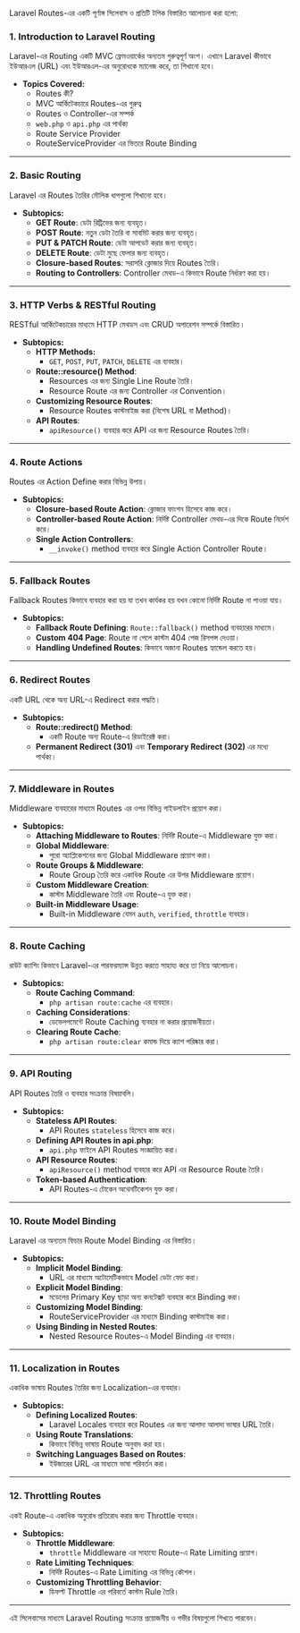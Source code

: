 Laravel Routes-এর একটি পূর্ণাঙ্গ সিলেবাস ও প্রতিটি টপিক বিস্তারিত আলোচনা করা হলো:

### **1. Introduction to Laravel Routing**

Laravel-এর Routing একটি MVC ফ্রেমওয়ার্কের অন্যতম গুরুত্বপূর্ণ অংশ। এখানে Laravel কীভাবে ইউআরএল (URL) এবং ইউআরএল-এর অনুরোধকে ম্যানেজ করে, তা শিখানো হবে।

- **Topics Covered:**
  - Routes কী?
  - MVC আর্কিটেকচারে Routes-এর গুরুত্ব
  - Routes ও Controller-এর সম্পর্ক
  - `web.php` ও `api.php` এর পার্থক্য
  - Route Service Provider
  - RouteServiceProvider এর ভিতরে Route Binding

---

### **2. Basic Routing**

Laravel এর Routes তৈরির মৌলিক ধাপগুলো শিখানো হবে।

- **Subtopics:**
  - **GET Route**: ডেটা রিট্রিভের জন্য ব্যবহৃত।
  - **POST Route**: নতুন ডেটা তৈরি বা সাবমিট করার জন্য ব্যবহৃত।
  - **PUT & PATCH Route**: ডেটা আপডেট করার জন্য ব্যবহৃত।
  - **DELETE Route**: ডেটা মুছে ফেলার জন্য ব্যবহৃত।
  - **Closure-based Routes**: সরাসরি ক্লোজার দিয়ে Routes তৈরি।
  - **Routing to Controllers**: Controller মেথড-এ কিভাবে Route নির্ধারণ করা হয়।

---

### **3. HTTP Verbs & RESTful Routing**

RESTful আর্কিটেকচারের মাধ্যমে HTTP মেথডস এবং CRUD অপারেশন সম্পর্কে বিস্তারিত।

- **Subtopics:**
  - **HTTP Methods:**
    - `GET`, `POST`, `PUT`, `PATCH`, `DELETE` এর ব্যবহার।
  - **Route::resource() Method**:
    - Resources এর জন্য Single Line Route তৈরি।
    - Resource Route এর জন্য Controller এর Convention।
  - **Customizing Resource Routes**:
    - Resource Routes কাস্টমাইজ করা (বিশেষ URL বা Method)।
  - **API Routes**:
    - `apiResource()` ব্যবহার করে API এর জন্য Resource Routes তৈরি।

---

### **4. Route Actions**

Routes এর Action Define করার বিভিন্ন উপায়।

- **Subtopics:**
  - **Closure-based Route Action**: ক্লোজার ফাংশন হিসেবে কাজ করে।
  - **Controller-based Route Action**: নির্দিষ্ট Controller মেথড-এর দিকে Route নির্দেশ করে।
  - **Single Action Controllers**:
    - `__invoke()` method ব্যবহার করে Single Action Controller Route।

---

### **5. Fallback Routes**

Fallback Routes কিভাবে ব্যবহার করা হয় যা তখন কার্যকর হয় যখন কোনো নির্দিষ্ট Route না পাওয়া যায়।

- **Subtopics:**
  - **Fallback Route Defining**: `Route::fallback()` method ব্যবহারের মাধ্যমে।
  - **Custom 404 Page**: Route না পেলে কাস্টম 404 পেজ রিসপন্স দেওয়া।
  - **Handling Undefined Routes**: কিভাবে অজানা Routes হ্যান্ডেল করতে হয়।

---

### **6. Redirect Routes**

একটি URL থেকে অন্য URL-এ Redirect করার পদ্ধতি।

- **Subtopics:**
  - **Route::redirect() Method**:
    - একটি Route অন্য Route-এ রিডাইরেক্ট করা।
  - **Permanent Redirect (301)** এবং **Temporary Redirect (302)** এর মধ্যে পার্থক্য।

---

### **7. Middleware in Routes**

Middleware ব্যবহারের মাধ্যমে Routes এর ওপর বিভিন্ন গাইডলাইন প্রয়োগ করা।

- **Subtopics:**
  - **Attaching Middleware to Routes**: নির্দিষ্ট Route-এ Middleware যুক্ত করা।
  - **Global Middleware**:
    - পুরো অ্যাপ্লিকেশনের জন্য Global Middleware প্রয়োগ করা।
  - **Route Groups & Middleware**:
    - Route Group তৈরি করে একাধিক Route এর উপর Middleware প্রয়োগ।
  - **Custom Middleware Creation**:
    - কাস্টম Middleware তৈরি এবং Route-এ যুক্ত করা।
  - **Built-in Middleware Usage**:
    - Built-in Middleware যেমন `auth`, `verified`, `throttle` ব্যবহার।

---

### **8. Route Caching**

রাউট ক্যাশিং কিভাবে Laravel-এর পারফরম্যান্স উন্নত করতে সাহায্য করে তা নিয়ে আলোচনা।

- **Subtopics:**
  - **Route Caching Command**:
    - `php artisan route:cache` এর ব্যবহার।
  - **Caching Considerations**:
    - ডেভেলপমেন্টে Route Caching ব্যবহার না করার প্রয়োজনীয়তা।
  - **Clearing Route Cache**:
    - `php artisan route:clear` কমান্ড দিয়ে ক্যাশ পরিষ্কার করা।

---

### **9. API Routing**

API Routes তৈরি ও ব্যবহার সংক্রান্ত বিষয়াবলি।

- **Subtopics:**
  - **Stateless API Routes**:
    - API Routes `stateless` হিসেবে কাজ করে।
  - **Defining API Routes in api.php**:
    - `api.php` ফাইলে API Routes সংজ্ঞায়িত করা।
  - **API Resource Routes**:
    - `apiResource()` method ব্যবহার করে API এর Resource Route তৈরি।
  - **Token-based Authentication**:
    - API Routes-এ টোকেন অথেনটিকেশন যুক্ত করা।

---

### **10. Route Model Binding**

Laravel এর অন্যতম ফিচার Route Model Binding এর বিস্তারিত।

- **Subtopics:**
  - **Implicit Model Binding**:
    - URL এর মাধ্যমে অটোমেটিকভাবে Model ডেটা ফেচ করা।
  - **Explicit Model Binding**:
    - মডেলের Primary Key ছাড়া অন্য কনটেক্সট ব্যবহার করে Binding করা।
  - **Customizing Model Binding**:
    - RouteServiceProvider এর মাধ্যমে Binding কাস্টমাইজ করা।
  - **Using Binding in Nested Routes**:
    - Nested Resource Routes-এ Model Binding এর ব্যবহার।

---

### **11. Localization in Routes**

একাধিক ভাষায় Routes তৈরির জন্য Localization-এর ব্যবহার।

- **Subtopics:**
  - **Defining Localized Routes**:
    - Laravel Locales ব্যবহার করে Routes এর জন্য আলাদা আলাদা ভাষার URL তৈরি।
  - **Using Route Translations**:
    - কিভাবে বিভিন্ন ভাষায় Route অনুবাদ করা হয়।
  - **Switching Languages Based on Routes**:
    - ইউজারের URL এর মাধ্যমে ভাষা পরিবর্তন করা।

---

### **12. Throttling Routes**

একই Route-এ একাধিক অনুরোধ প্রতিরোধ করার জন্য Throttle ব্যবহার।

- **Subtopics:**
  - **Throttle Middleware**:
    - `throttle` Middleware এর সাহায্যে Route-এ Rate Limiting প্রয়োগ।
  - **Rate Limiting Techniques**:
    - নির্দিষ্ট Routes-এ Rate Limiting এর বিভিন্ন কৌশল।
  - **Customizing Throttling Behavior**:
    - ডিফল্ট Throttle এর পরিবর্তে কাস্টম Rule তৈরি।

---

এই সিলেবাসের মাধ্যমে Laravel Routing সংক্রান্ত প্রয়োজনীয় ও গভীর বিষয়গুলো শিখতে পারবেন।
